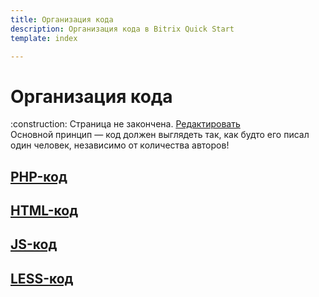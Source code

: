 ```yaml
---
title: Организация кода 
description: Организация кода в Bitrix Quick Start
template: index  

---
```


# Организация кода

<div class="tip">
    :construction: Страница не закончена. <a href="https://github.com/pafnuty/bqs-site/blob/dev/content/code/index.md" class="btn btn-small" target="_blank">Редактировать</a>
</div>

<div class="alert fz18 mt20">
    Основной принцип — код должен выглядеть так, как будто его писал один человек, независимо от количества авторов!
</div>

## [PHP-код](/code/php)
## [HTML-код](/code/html)
## [JS-код](/code/js)
## [LESS-код](/code/css)